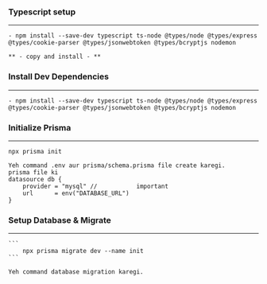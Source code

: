 ### Typescript setup
---------------------------------------------------------------- 
    - npm install --save-dev typescript ts-node @types/node @types/express @types/cookie-parser @types/jsonwebtoken @types/bcryptjs nodemon

    ** - copy and install - ** 

### Install Dev Dependencies
---------------------------------------------------------------- 
    - npm install --save-dev typescript ts-node @types/node @types/express @types/cookie-parser @types/jsonwebtoken @types/bcryptjs nodemon


### Initialize Prisma
----------------------------------------------------------------
    npx prisma init

    Yeh command .env aur prisma/schema.prisma file create karegi.
    prisma file ki 
    datasource db {
        provider = "mysql" //           important
        url      = env("DATABASE_URL")
    }

### Setup Database & Migrate
----------------------------------------------------------------
    ```
        npx prisma migrate dev --name init
    ```

    Yeh command database migration karegi.